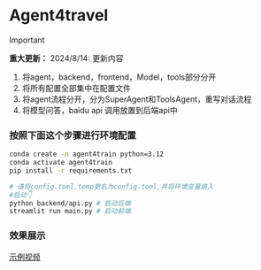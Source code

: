 # Agent4travel
> [!IMPORTANT]
> **重大更新：**
> 2024/8/14: 更新内容
> 1. 将agent，backend，frontend，Model，tools部分分开
> 2. 将所有配置全部集中在配置文件
> 3. 将agent流程分开，分为SuperAgent和ToolsAgent，重写对话流程
> 4. 将模型问答，baidu api 调用放置到后端api中 


### 按照下面这个步骤进行环境配置
```bash
conda create -n agent4train python=3.12
conda activate agent4train
pip install -r requirements.txt
```
```bash
# 请将config.toml.temp更名为config.toml,并将环境变量填入
#启动👇
python backend/api.py # 启动后端
streamlit run main.py # 启动前端
```
### 效果展示
[示例视频](https://github.com/SongWWWWWW/Agent4train/blob/master/video.mp4)
